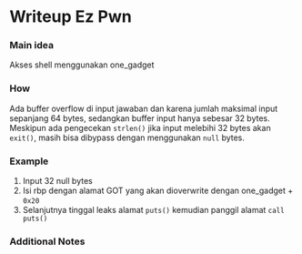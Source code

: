 # Writeup Ez Pwn

### Main idea
Akses shell menggunakan one_gadget

### How
Ada buffer overflow di input jawaban dan karena jumlah maksimal input sepanjang 64 bytes, sedangkan buffer input hanya sebesar 32 bytes. Meskipun ada pengecekan `strlen()` jika input melebihi 32 bytes akan `exit()`, masih bisa dibypass dengan menggunakan `null` bytes.

### Example
1. Input 32 null bytes
2. Isi rbp dengan alamat GOT yang akan dioverwrite dengan one_gadget + `0x20`
3. Selanjutnya tinggal leaks alamat `puts()` kemudian panggil alamat `call puts()`

### Additional Notes